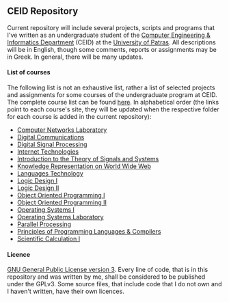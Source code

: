 ## CEID Repository
Current repository will include several projects, scripts and programs that I've written as an undergraduate student
of the [Computer Engineering & Informatics Department](https://www.ceid.upatras.gr/) (CEID) at the
[University of Patras](http://www.upatras.gr/). All descriptions will be in English, though some comments, reports or 
assignments may be in Greek. In general, there will be many updates.

#### List of courses
The following list is not an exhaustive list, rather a list of selected projects and assignments for some courses of 
the undergraduate program at CEID. The complete course list can be found 
[here](https://www.ceid.upatras.gr/en/undergraduate/courses). In alphabetical order (the links point to each course's
site, they will be updated when the respective folder for each course is added in the current repository):
* [Computer Networks Laboratory](https://www.ceid.upatras.gr/en/undergraduate/courses/23387%CE%95)
* [Digital Communications](https://www.ceid.upatras.gr/en/undergraduate/courses/23%CE%A5384)
* [Digital Signal Processing](https://www.ceid.upatras.gr/en/undergraduate/courses/23%CE%A5381)
* [Internet Technologies](https://www.ceid.upatras.gr/en/undergraduate/courses/23%CE%A5538)
* [Introduction to the Theory of Signals and Systems](https://www.ceid.upatras.gr/en/undergraduate/courses/23%CE%A5282)
* [Knowledge Representation on World Wide Web](https://www.ceid.upatras.gr/en/undergraduate/courses/23444)
* [Languages Technology](https://www.ceid.upatras.gr/en/undergraduate/courses/23565)
* [Logic Design I](https://www.ceid.upatras.gr/en/undergraduate/courses/23%CE%A5163)
* [Logic Design II](https://www.ceid.upatras.gr/en/undergraduate/courses/23%CE%A5164)
* [Object Oriented Programming I](https://www.ceid.upatras.gr/en/undergraduate/courses/23%CE%A5134)
* [Object Oriented Programming II](https://www.ceid.upatras.gr/en/undergraduate/courses/23%CE%A5231)
* [Operating Systems I](https://www.ceid.upatras.gr/en/undergraduate/courses/23%CE%A5330)
* [Operating Systems Laboratory](https://www.ceid.upatras.gr/en/undergraduate/courses/23330%CE%95)
* [Parallel Processing](https://www.ceid.upatras.gr/en/undergraduate/courses/23%CE%A5440)
* [Principles of Programming Languages & Compilers](https://www.ceid.upatras.gr/en/undergraduate/courses/23%CE%A5132)
* [Scientific Calculation I](https://www.ceid.upatras.gr/en/undergraduate/courses/23%CE%A5343)

#### Licence
[GNU General Public License version 3](https://www.gnu.org/licenses/gpl-3.0.en.html). Every line of code, that is in
this repository and was written by me, shall be considered to be published under the GPLv3. Some source files, that
include code that I do not own and I haven't written, have their own licences.
